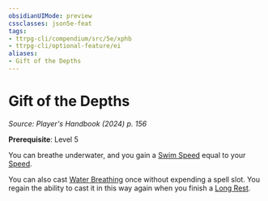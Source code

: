 ```yaml
---
obsidianUIMode: preview
cssclasses: json5e-feat
tags:
- ttrpg-cli/compendium/src/5e/xphb
- ttrpg-cli/optional-feature/ei
aliases:
- Gift of the Depths
---
```

# Gift of the Depths
*Source: Player's Handbook (2024) p. 156*  

**Prerequisite**: Level 5

You can breathe underwater, and you gain a [Swim Speed](Інструменти%20ДМ/CLI/rules/variant-rules/swim-speed-xphb.md) equal to your [Speed](Інструменти%20ДМ/CLI/rules/variant-rules/speed-xphb.md).

You can also cast [Water Breathing](Інструменти%20ДМ/CLI/spells/water-breathing-xphb.md) once without expending a spell slot. You regain the ability to cast it in this way again when you finish a [Long Rest](Інструменти%20ДМ/CLI/rules/variant-rules/long-rest-xphb.md).